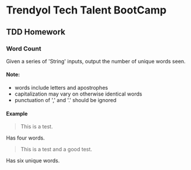 # Trendyol Tech Talent BootCamp

## TDD Homework
### Word Count

Given a series of 'String' inputs, output the number of unique words seen.

#### Note:

- words include letters and apostrophes
- capitalization may vary on otherwise identical words
- punctuation of ',' and '.' should be ignored

#### Example

> This is a test.

Has four words.

> This is a test and a good test.

Has six unique words.

